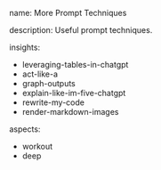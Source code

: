 name: More Prompt Techniques

description: Useful prompt techniques.

insights:
  - leveraging-tables-in-chatgpt
  - act-like-a
  - graph-outputs
  - explain-like-im-five-chatgpt
  - rewrite-my-code
  - render-markdown-images

aspects:
  - workout
  - deep
  